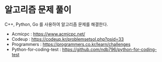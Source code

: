 # 알고리즘 문제 풀이
C++, Python, Go 를 사용하여 알고리즘 문제를 해결한다.

- Acmicpc : https://www.acmicpc.net/
- Codeup : https://codeup.kr/problemsetsol.php?psid=33
- Programmers : https://programmers.co.kr/learn/challenges
- Python-for-coding-test : https://github.com/ndb796/python-for-coding-test

